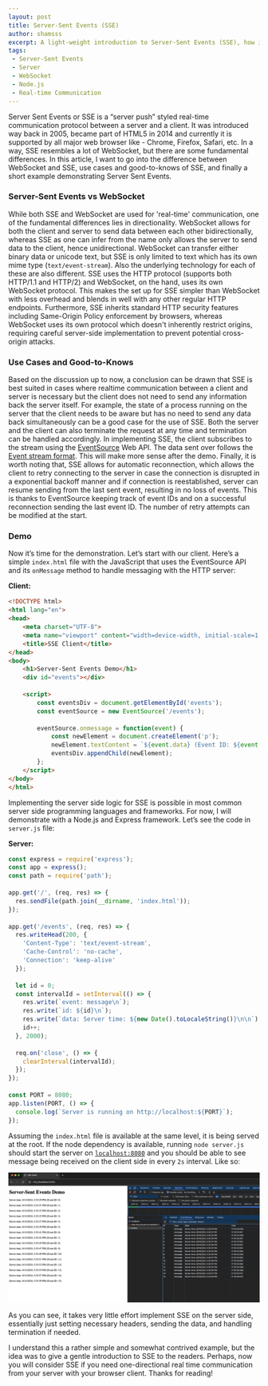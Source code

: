 ```yaml
---
layout: post
title: Server-Sent Events (SSE)
author: shamsss
excerpt: A light-weight introduction to Server-Sent Events (SSE), how it compares to WebSocket, and a simple example demonstrating SSE with Node.js and Express.
tags:
 - Server-Sent Events
 - Server
 - WebSocket
 - Node.js
 - Real-time Communication
---
```

Server Sent Events or SSE is a “server push” styled real-time communication protocol between a server and a client. It was introduced way back in 2005, became part of HTML5 in 2014 and currently it is supported by all major web browser like - Chrome, Firefox, Safari, etc.  In a way, SSE resembles a lot of WebSocket, but there are some fundamental differences. In this article, I want to go into the difference between WebSocket and SSE, use cases and good-to-knows of SSE, and finally a short example demonstrating Server Sent Events. 

### Server-Sent Events vs WebSocket

While both SSE and WebSocket are used for 'real-time' communication, one of the fundamental differences lies in directionality. WebSocket allows for both the client and server to send data between each other bidirectionally, whereas SSE as one can infer from the name only allows the server to send data to the client, hence unidirectional. WebSocket can transfer either binary data or unicode text, but SSE is only limited to text which has its own mime type (`text/event-stream`). Also the underlying technology for each of these are also different. SSE uses the HTTP protocol (supports both HTTP/1.1 and HTTP/2) and WebSocket, on the hand, uses its own WebSocket protocol. This makes the set up for SSE simpler than WebSocket with less overhead and blends in well with any other regular HTTP endpoints. Furthermore, SSE inherits standard HTTP security features including Same-Origin Policy enforcement by browsers, whereas WebSocket uses its own protocol which doesn't inherently restrict origins, requiring careful server-side implementation to prevent potential cross-origin attacks.

### Use Cases and Good-to-Knows
Based on the discussion up to now, a conclusion can be drawn that SSE is best suited in cases where realtime communication between a client and server is necessary but the client does not need to send any information back the server itself. For example, the state of a process running on the server that the client needs to be aware but has no need to send any data back simultaneously can be a good case for the use of SSE. Both the server and the client can also terminate the request at any time and termination can be handled accordingly. In implementing SSE, the client subscribes to the stream using the [EventSource](https://developer.mozilla.org/en-US/docs/Web/API/EventSource) Web API.  The data sent over follows the [Event stream format](https://developer.mozilla.org/en-US/docs/Web/API/Server-sent_events/Using_server-sent_events#event_stream_format). This will make more sense after the demo. Finally, it is worth noting that, SSE allows for automatic reconnection, which allows the client to retry connecting to the server in case the connection is disrupted in a exponential backoff manner and if connection is reestablished, server can resume sending from the last sent event, resulting in no loss of events. This is thanks to EventSource keeping track of event IDs and on a successful reconnection sending the last event ID. The number of retry attempts can be modified at the start. 

### Demo

Now it’s time for the demonstration. Let’s start with our client. Here’s a simple `index.html` file with the JavaScript that uses the EventSource API and its `onMessage`  method to handle messaging with the HTTP server:

**Client:**

```html
<!DOCTYPE html>
<html lang="en">
<head>
    <meta charset="UTF-8">
    <meta name="viewport" content="width=device-width, initial-scale=1.0">
    <title>SSE Client</title>
</head>
<body>
    <h1>Server-Sent Events Demo</h1>
    <div id="events"></div>

    <script>
        const eventsDiv = document.getElementById('events');
        const eventSource = new EventSource('/events');

        eventSource.onmessage = function(event) {
            const newElement = document.createElement('p');
            newElement.textContent = `${event.data} (Event ID: ${event.lastEventId})`;
            eventsDiv.appendChild(newElement);
        };
    </script>
</body>
</html>
```

Implementing the server side logic for SSE is possible in most common server side programming languages and frameworks. For now, I will demonstrate with a Node.js and Express framework. Let’s see the code in `server.js` file: 

**Server:**

```jsx
const express = require('express');
const app = express();
const path = require('path');

app.get('/', (req, res) => {
  res.sendFile(path.join(__dirname, 'index.html'));
});

app.get('/events', (req, res) => {
  res.writeHead(200, {
    'Content-Type': 'text/event-stream',
    'Cache-Control': 'no-cache',
    'Connection': 'keep-alive'
  });

  let id = 0;
  const intervalId = setInterval(() => {
    res.write(`event: message\n`);
    res.write(`id: ${id}\n`);
    res.write(`data: Server time: ${new Date().toLocaleString()}\n\n`);
    id++;
  }, 2000);

  req.on('close', () => {
    clearInterval(intervalId);
  });
});

const PORT = 8080;
app.listen(PORT, () => {
  console.log(`Server is running on http://localhost:${PORT}`);
});
```

Assuming the `index.html` file is available at the same level, it is being served at the root. If the node dependency is available, running `node server.js` should start the server on [`localhost:8080`](http://localhost:8080) and you should be able to see message being received on the client side in every `2s` interval. Like so:

![image.png](/img/2024-server-sent-events/image.png)

As you can see, it takes very little effort implement SSE on the server side, essentially just setting necessary headers, sending the data, and handling termination if needed.  

I understand this a rather simple and somewhat contrived example, but the idea was to give a gentle introduction to SSE to the readers. Perhaps, now you will consider SSE if you need one-directional real time communication from your server with your browser client. Thanks for reading!